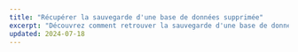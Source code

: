 ```yaml
---
title: "Récupérer la sauvegarde d'une base de données supprimée"
excerpt: "Découvrez comment retrouver la sauvegarde d'une base de données Shared SQL lorsque celle-ci a été supprimée depuis votre espace client OVHcloud"
updated: 2024-07-18
---
```


